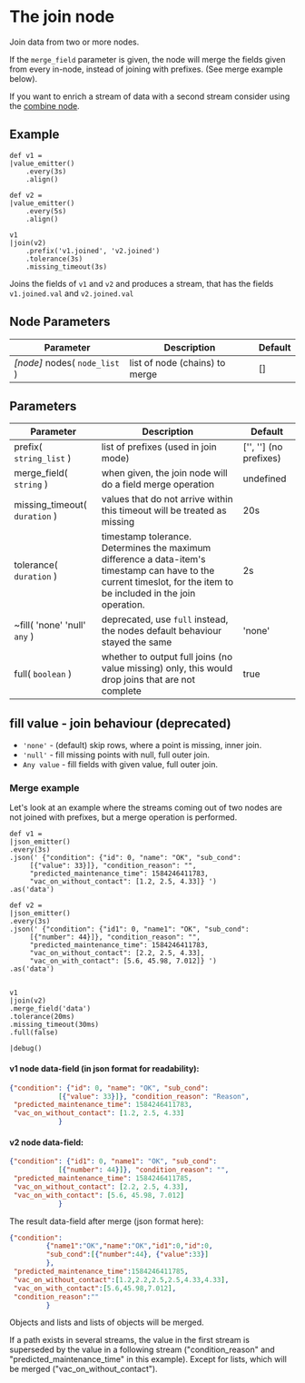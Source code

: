 The join node
=====================

Join data from two or more nodes.

If the `merge_field` parameter is given, the node will merge the fields given from every in-node, instead of
joining with prefixes. (See merge example below).


If you want to enrich a stream of data with a second stream consider using the [combine node](combine.md).

Example
-------
```dfs  
def v1 =
|value_emitter()
    .every(3s) 
    .align()

def v2 =
|value_emitter()
    .every(5s) 
    .align()

v1
|join(v2)
    .prefix('v1.joined', 'v2.joined')
    .tolerance(3s)
    .missing_timeout(3s) 
```

Joins the fields of `v1` and `v2` and produces a stream, that has the fields `v1.joined.val` and `v2.joined.val`


Node Parameters
---------------
Parameter     | Description | Default 
--------------|-------------|--------- 
_[node]_ nodes( `node_list` )| list of node (chains) to merge  | []


Parameters
----------

Parameter     | Description                                                                                                                                                         | Default 
--------------|---------------------------------------------------------------------------------------------------------------------------------------------------------------------|--------- 
prefix( `string_list` )| list of prefixes (used in join mode)                                                                                                                                | ['', ''] (no prefixes)
merge_field( `string` )| when given, the join node will do a field merge operation                                                                                                           | undefined
missing_timeout( `duration` )| values that do not arrive within this timeout will be treated as missing                                                                                            | 20s
tolerance( `duration` )| timestamp tolerance. Determines the maximum difference a data-item's timestamp can have to the current timeslot, for the item to be included in the join operation. | 2s
~fill( 'none' 'null' `any` )| deprecated, use `full` instead, the nodes default behaviour stayed the same                                                                                         |'none'
full( `boolean` )| whether to output full joins (no value missing) only, this would drop joins that are not complete                                                                   |true


fill value - join behaviour (deprecated)
----

* `'none'` - (default) skip rows, where a point is missing, inner join.
* `'null'` - fill missing points with null, full outer join.
* `Any value` - fill fields with given value, full outer join.



### Merge example

Let's look at an example where the streams coming out of two nodes are not joined with prefixes, but
a merge operation is performed. 
```dfs  
def v1 =
|json_emitter()
.every(3s)
.json(' {"condition": {"id": 0, "name": "OK", "sub_cond":
     [{"value": 33}]}, "condition_reason": "",
     "predicted_maintenance_time": 1584246411783,
     "vac_on_without_contact": [1.2, 2.5, 4.33]} ')
.as('data')

def v2 =
|json_emitter()
.every(3s)
.json(' {"condition": {"id1": 0, "name1": "OK", "sub_cond":
     [{"number": 44}]}, "condition_reason": "",
     "predicted_maintenance_time": 1584246411783,
     "vac_on_without_contact": [2.2, 2.5, 4.33],
     "vac_on_with_contact": [5.6, 45.98, 7.012]} ')
.as('data')


v1
|join(v2)
.merge_field('data')
.tolerance(20ms)
.missing_timeout(30ms)
.full(false)

|debug()
```
#### v1 node data-field (in json format for readability):
   
```json
{"condition": {"id": 0, "name": "OK", "sub_cond":
            [{"value": 33}]}, "condition_reason": "Reason",
 "predicted_maintenance_time": 1584246411783,
 "vac_on_without_contact": [1.2, 2.5, 4.33]
            }
```  
#### v2 node data-field:
   
```json
{"condition": {"id1": 0, "name1": "OK", "sub_cond":
            [{"number": 44}]}, "condition_reason": "",
 "predicted_maintenance_time": 1584246411785,
 "vac_on_without_contact": [2.2, 2.5, 4.33],
 "vac_on_with_contact": [5.6, 45.98, 7.012]
            }
```  
    
    
The result data-field after merge (json format here):

```json
{"condition":
         {"name1":"OK","name":"OK","id1":0,"id":0,
         "sub_cond":[{"number":44}, {"value":33}]
         },
 "predicted_maintenance_time":1584246411785,
 "vac_on_without_contact":[1.2,2.2,2.5,2.5,4.33,4.33],
 "vac_on_with_contact":[5.6,45.98,7.012],
 "condition_reason":""
         }
```

Objects and lists and lists of objects will be merged.

If a path exists in several streams, the value in the first stream is superseded by the value in
a following stream ("condition_reason" and "predicted_maintenance_time" in this example).
Except for lists, which will be merged ("vac_on_without_contact").

    
